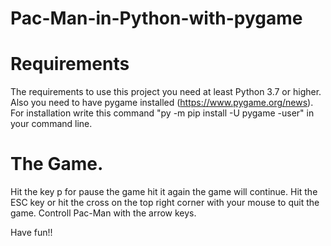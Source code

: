 # Pac-Man-in-Python-with-pygame

# Requirements
The requirements to use this project you need at least Python 3.7 or higher. 
Also you need to have pygame installed (https://www.pygame.org/news). For installation write this command "py -m pip install -U pygame -user" in your command line.

# The Game.
Hit the key p for pause the game hit it again the game will continue.
Hit the ESC key or hit the cross on the top right corner with your mouse to quit the game. 
Controll Pac-Man with the arrow keys. 



Have fun!!
